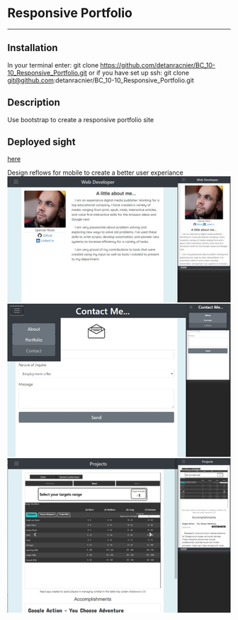 # Responsive Portfolio
* * *
## Installation
In your terminal enter:
git clone https://github.com/detanracnier/BC_10-10_Responsive_Portfolio.git
or if you have set up ssh:
git clone git@github.com:detanracnier/BC_10-10_Responsive_Portfolio.git

## Description
Use bootstrap to create a responsive portfolio site

## Deployed sight
[here](https://detanracnier.github.io/BC_10-10_Responsive_Portfolio/index.html)

Design reflows for mobile to create a better user experiance
![screenshot of deployed web page](./images/readme_images/about_me_sxs.jpg)
![screenshot of deployed web page](./images/readme_images/contact_me_sxs.jpg)
![screenshot of deployed web page](./images/readme_images/portfolio_sxs.jpg)